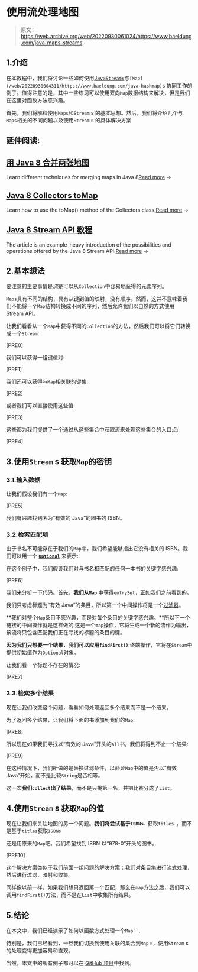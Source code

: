 # 使用流处理地图

> 原文：<https://web.archive.org/web/20220930061024/https://www.baeldung.com/java-maps-streams>

## 1.介绍

在本教程中，我们将讨论一些如何使用[Java`Stream`s](/web/20220930004311/https://www.baeldung.com/java-8-streams-introduction)与`[Map](/web/20220930004311/https://www.baeldung.com/java-hashmap)`s 协同工作的例子。值得注意的是，其中一些练习可以使用双向`Map`数据结构来解决，但是我们在这里对函数方法感兴趣。

首先，我们将解释使用`Maps`和`Stream` s 的基本思想。然后，我们将介绍几个与`Maps`相关的不同问题以及使用`Stream` s 的具体解决方案

## 延伸阅读:

## [用 Java 8 合并两张地图](/web/20220930004311/https://www.baeldung.com/java-merge-maps)

Learn different techniques for merging maps in Java 8[Read more](/web/20220930004311/https://www.baeldung.com/java-merge-maps) →

## [Java 8 Collectors toMap](/web/20220930004311/https://www.baeldung.com/java-collectors-tomap)

Learn how to use the toMap() method of the Collectors class.[Read more](/web/20220930004311/https://www.baeldung.com/java-collectors-tomap) →

## [Java 8 Stream API 教程](/web/20220930004311/https://www.baeldung.com/java-8-streams)

The article is an example-heavy introduction of the possibilities and operations offered by the Java 8 Stream API.[Read more](/web/20220930004311/https://www.baeldung.com/java-8-streams) →

## 2.基本想法

要注意的主要事情是*流*是可以从`Collection`中容易地获得的元素序列。

`Maps`具有不同的结构，具有从键到值的映射，没有顺序。然而，这并不意味着我们不能将一个`Map`结构转换成不同的序列，然后允许我们以自然的方式使用 Stream API。

让我们看看从一个`Map`中获得不同的`Collection`的方法，然后我们可以将它们转换成一个`Stream`:

[PRE0]

我们可以获得一组键值对:

[PRE1]

我们还可以获得与`Map`相关联的键集:

[PRE2]

或者我们可以直接使用这些值:

[PRE3]

这些都为我们提供了一个通过从这些集合中获取流来处理这些集合的入口点:

[PRE4]

## 3.使用`Stream` s 获取`Map`的密钥

### 3.1.输入数据

让我们假设我们有一个`Map`:

[PRE5]

我们有兴趣找到名为“有效的 Java”的图书的 ISBN。

### 3.2.检索匹配项

由于书名不可能存在于我们的`Map`中，我们希望能够指出它没有相关的 ISBN。我们可以用一个 **[`Optional`](/web/20220930004311/https://www.baeldung.com/java-optional)** 来表示:

在这个例子中，我们假设我们对与书名相匹配的任何一本书的关键字感兴趣:

[PRE6]

我们来分析一下代码。首先，**我们从`Map`** 中获得`entrySet`，正如我们之前看到的。

我们只考虑标题为“有效 Java”的条目，所以第一个中间操作将是一个[过滤器](/web/20220930004311/https://www.baeldung.com/java-stream-filter-lambda)。

**我们对整个`Map`条目不感兴趣，而是对每个条目的关键字感兴趣。**所以下一个链接的中间操作就是这样做的:这是一个`map`操作，它将生成一个新的流作为输出，该流将只包含匹配我们正在寻找的标题的条目的键。

**因为我们只想要一个结果，我们可以应用`findFirst()`** 终端操作，它将在`Stream`中提供初始值作为`Optional`对象。

让我们看一个标题不存在的情况:

[PRE7]

### 3.3.检索多个结果

现在让我们改变这个问题，看看如何处理返回多个结果而不是一个结果。

为了返回多个结果，让我们将下面的书添加到我们的`Map`:

[PRE8]

所以现在如果我们寻找以“有效的 Java”开头的`all`书，我们将得到不止一个结果:

[PRE9]

在这种情况下，我们所做的是替换过滤条件，以验证`Map`中的值是否以“有效 Java”开始，而不是比较`String`是否相等。

这一次**我们`collect`出了结果**，而不是只挑第一名，并把比赛分成了`List`。

## 4.使用`Stream` s 获取`Map`的值

现在让我们来关注地图的另一个问题。**我们将尝试基于`ISBNs.`** 获取`titles `，而不是基于`titles`获取`ISBNs`

还是用原来的`Map`吧。我们希望找到 ISBN 以“978-0”开头的图书。

[PRE10]

这个解决方案类似于我们前面一组问题的解决方案；我们对条目集进行流式处理，然后进行过滤、映射和收集。

同样像以前一样，如果我们想只返回第一个匹配，那么在`map`方法之后，我们可以调用`findFirst()`方法，而不是在`List`中收集所有结果。

## 5.结论

在本文中，我们已经演示了如何以函数方式处理一个`Map``.`

特别是，我们已经看到，一旦我们切换到使用关联的集合到`Map` s，使用`Stream` s 的处理变得更加容易和直观。

当然，本文中的所有例子都可以在 [GitHub 项目](https://web.archive.org/web/20220930004311/https://github.com/eugenp/tutorials/tree/master/core-java-modules/core-java-streams-2)中找到。